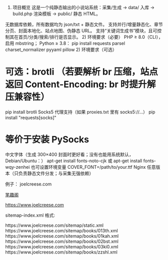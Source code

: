 1) 项目概览
这是一个纯静态输出的小说站系统：采集/生成 → data/ 入库 → build.php 渲染模板 → public/ 静态 HTML。

无数据库依赖，所有数据均为 json/txt + 静态文件。
支持并行/增量静态化、章节分页、封面本地化、站点地图、伪静态 URL。
支持“关键词生成书”模块，且可控制其在首页/分类/搜索/排行是否显示。
2) 环境要求（必要）
PHP ≥ 8.0（CLI），启用 mbstring；
Python ≥ 3.8：
pip install requests parsel charset_normalizer pyyaml pillow
2) 环境要求（可选）
# 可选：brotli （若要解析 br 压缩，站点返回 Content-Encoding: br 时提升解压兼容性）
pip install brotli
Socks5 代理支持（如果 proxies.txt 里有 socks5://...）
pip install "requests[socks]"
 # 等价于安装 PySocks
中文字体（生成 300×400 封面时更好看；没有也能用系统默认，Debian/Ubuntu：）
apt-get install fonts-noto-cjk
或
apt-get install fonts-wqy-zenhei
也可设置环境变量 COVER_FONT=/path/to/your.ttf
Nginx 任意版本（只负责静态文件分发；与采集无强依赖）

例子：
joelcreese.com

[笔趣阁](https://www.joelcreese.com/)

https://www.joelcreese.com

sitemap-index.xml 格式:

<sitemapindex xmlns="http://www.sitemaps.org/schemas/sitemap/0.9">
<sitemap>
<loc>https://www.joelcreese.com/sitemap/static.xml</loc>
</sitemap>
<sitemap>
<loc>https://www.joelcreese.com/sitemap/books/013th.xml</loc>
</sitemap>
<sitemap>
<loc>https://www.joelcreese.com/sitemap/books/01kah.xml</loc>
</sitemap>
<sitemap>
<loc>https://www.joelcreese.com/sitemap/books/02bst.xml</loc>
</sitemap>
<sitemap>
<loc>https://www.joelcreese.com/sitemap/books/03ki0.xml</loc>
<sitemap>
<loc>https://www.joelcreese.com/sitemap/books/zzshl.xml</loc>
</sitemap>
</sitemapindex>
